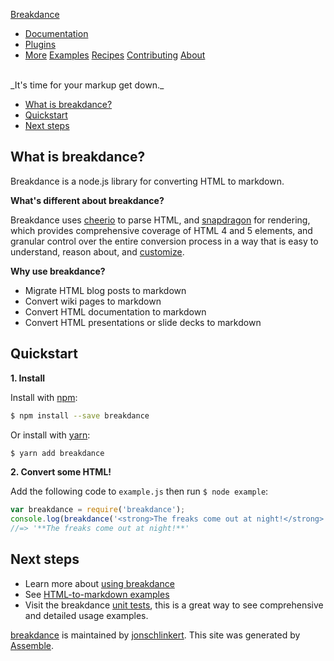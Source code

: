 [Breakdance](http://breakdance.io/index.html)

* [Documentation](http://breakdance.io/docs.html)
* [Plugins](http://breakdance.io/plugins.html)
* [More](https://github.com/breakdance/breakdance) [Examples](http://breakdance.io/examples.html) [Recipes](http://breakdance.io/recipes.html) [Contributing](http://breakdance.io/contributing.html) [About](http://breakdance.io/about.html)

<br>
_It's time for your markup get down._

* [What is breakdance?](http://breakdance.io/#what-is-breakdance)
* [Quickstart](http://breakdance.io/#quickstart)
* [Next steps](http://breakdance.io/#next-steps)

## What is breakdance?

Breakdance is a node.js library for converting HTML to markdown.

**What's different about breakdance?**

Breakdance uses [cheerio](https://github.com/cheeriojs/cheerio) to parse HTML, and [snapdragon](https://github.com/jonschlinkert/snapdragon) for rendering, which provides comprehensive coverage of HTML 4 and 5 elements, and granular control over the entire conversion process in a way that is easy to understand, reason about, and [customize](http://breakdance.io/plugins.html).

**Why use breakdance?**

* Migrate HTML blog posts to markdown
* Convert wiki pages to markdown
* Convert HTML documentation to markdown
* Convert HTML presentations or slide decks to markdown

## Quickstart

**1. Install**

Install with [npm](https://www.npmjs.com/):

```sh
$ npm install --save breakdance
```

Or install with [yarn](https://github.com/yarnpkg/yarn):

```sh
$ yarn add breakdance
```

**2. Convert some HTML!**

Add the following code to `example.js` then run `$ node example`:

```js
var breakdance = require('breakdance');
console.log(breakdance('<strong>The freaks come out at night!</strong>'));
//=> '**The freaks come out at night!**'
```

## Next steps

* Learn more about [using breakdance](http://breakdance.io/docs.html)
* See [HTML-to-markdown examples](http://breakdance.io/docs.html#examples)
* Visit the breakdance [unit tests](https://github.com/breakdance/breakdance/test), this is a great way to see comprehensive and detailed usage examples.

[breakdance](https://github.com/jonschlinkert/test) is maintained by [jonschlinkert](https://github.com/jonschlinkert). This site was generated by [Assemble](https://assemble.io/).
